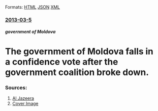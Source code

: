 
Formats: [HTML](/news/2013/03/5/the-government-of-moldova-falls-in-a-confidence-vote-after-the-government-coalition-broke-down.html)  [JSON](/news/2013/03/5/the-government-of-moldova-falls-in-a-confidence-vote-after-the-government-coalition-broke-down.json)  [XML](/news/2013/03/5/the-government-of-moldova-falls-in-a-confidence-vote-after-the-government-coalition-broke-down.xml)  

### [2013-03-5](/news/2013/03/5/index.md)

##### government of Moldova
# The government of Moldova falls in a confidence vote after the government coalition broke down. 




### Sources:

1. [Al Jazeera](http://www.aljazeera.com/news/europe/2013/03/201335161737970263.html)
1. [Cover Image](http://www.aljazeera.com/mritems/Images/2013/3/5/20133517632890734_20.jpg)
